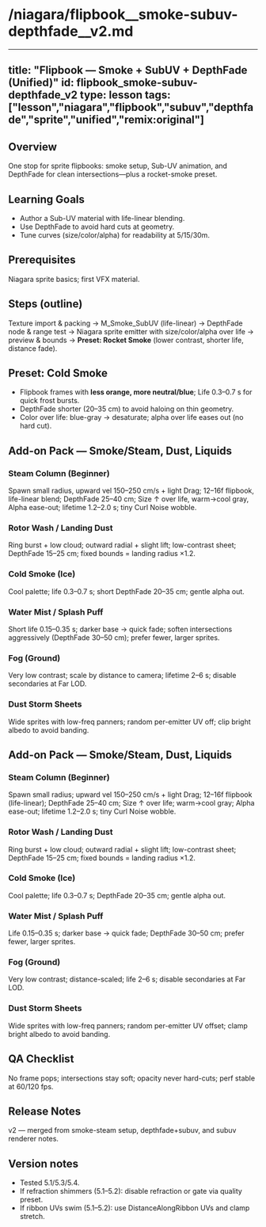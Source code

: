 # /niagara/flipbook__smoke-subuv-depthfade__v2.md
---
title: "Flipbook — Smoke + SubUV + DepthFade (Unified)"
id: flipbook_smoke-subuv-depthfade_v2
type: lesson
tags: ["lesson","niagara","flipbook","subuv","depthfade","sprite","unified","remix:original"]
---
## Overview
One stop for sprite flipbooks: smoke setup, Sub-UV animation, and DepthFade for clean intersections—plus a rocket-smoke preset.
## Learning Goals
- Author a Sub-UV material with life-linear blending.
- Use DepthFade to avoid hard cuts at geometry.
- Tune curves (size/color/alpha) for readability at 5/15/30m.
## Prerequisites
Niagara sprite basics; first VFX material.
## Steps (outline)
Texture import & packing → M_Smoke_SubUV (life-linear) → DepthFade node & range test → Niagara sprite emitter with size/color/alpha over life → preview & bounds → **Preset: Rocket Smoke** (lower contrast, shorter life, distance fade).
## Preset: Cold Smoke
- Flipbook frames with **less orange, more neutral/blue**; Life 0.3–0.7 s for quick frost bursts.
- DepthFade shorter (20–35 cm) to avoid haloing on thin geometry.
- Color over life: blue-gray → desaturate; alpha over life eases out (no hard cut).
## Add-on Pack — Smoke/Steam, Dust, Liquids
### Steam Column (Beginner)
Spawn small radius, upward vel 150–250 cm/s + light Drag; 12–16f flipbook, life-linear blend; DepthFade 25–40 cm; Size ↑ over life, warm→cool gray, Alpha ease-out; lifetime 1.2–2.0 s; tiny Curl Noise wobble.
### Rotor Wash / Landing Dust
Ring burst + low cloud; outward radial + slight lift; low-contrast sheet; DepthFade 15–25 cm; fixed bounds = landing radius ×1.2.
### Cold Smoke (Ice)
Cool palette; life 0.3–0.7 s; short DepthFade 20–35 cm; gentle alpha out.
### Water Mist / Splash Puff
Short life 0.15–0.35 s; darker base → quick fade; soften intersections aggressively (DepthFade 30–50 cm); prefer fewer, larger sprites.
### Fog (Ground)
Very low contrast; scale by distance to camera; lifetime 2–6 s; disable secondaries at Far LOD.
### Dust Storm Sheets
Wide sprites with low-freq panners; random per-emitter UV off; clip bright albedo to avoid banding.
## Add-on Pack — Smoke/Steam, Dust, Liquids
### Steam Column (Beginner)
Spawn small radius; upward vel 150–250 cm/s + light Drag; 12–16f flipbook (life-linear); DepthFade 25–40 cm; Size ↑ over life; warm→cool gray; Alpha ease-out; lifetime 1.2–2.0 s; tiny Curl Noise wobble.
### Rotor Wash / Landing Dust
Ring burst + low cloud; outward radial + slight lift; low-contrast sheet; DepthFade 15–25 cm; fixed bounds = landing radius ×1.2.
### Cold Smoke (Ice)
Cool palette; life 0.3–0.7 s; DepthFade 20–35 cm; gentle alpha out.
### Water Mist / Splash Puff
Life 0.15–0.35 s; darker base → quick fade; DepthFade 30–50 cm; prefer fewer, larger sprites.
### Fog (Ground)
Very low contrast; distance-scaled; life 2–6 s; disable secondaries at Far LOD.
### Dust Storm Sheets
Wide sprites with low-freq panners; random per-emitter UV offset; clamp bright albedo to avoid banding.
## QA Checklist
No frame pops; intersections stay soft; opacity never hard-cuts; perf stable at 60/120 fps.
## Release Notes
v2 — merged from smoke-steam setup, depthfade+subuv, and subuv renderer notes.
## Version notes
- Tested 5.1/5.3/5.4.
- If refraction shimmers (5.1–5.2): disable refraction or gate via quality preset.
- If ribbon UVs swim (5.1–5.2): use DistanceAlongRibbon UVs and clamp stretch.
